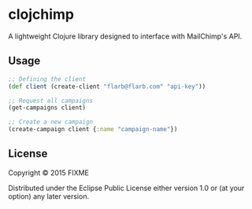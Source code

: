 # clojchimp

A lightweight Clojure library designed to interface with MailChimp's API.

## Usage

```clojure
;; Defining the client
(def client (create-client "flarb@flarb.com" "api-key"))

;; Request all campaigns
(get-campaigns client)

;; Create a new campaign
(create-campaign client {:name "campaign-name"})
```

## License

Copyright © 2015 FIXME

Distributed under the Eclipse Public License either version 1.0 or (at
your option) any later version.
